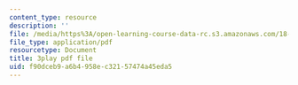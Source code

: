 ```yaml
---
content_type: resource
description: ''
file: /media/https%3A/open-learning-course-data-rc.s3.amazonaws.com/18-06sc-linear-algebra-fall-2011/f90dceb9a6b4958ec32157474a45eda5_QQpvGlF_1Qo.pdf
file_type: application/pdf
resourcetype: Document
title: 3play pdf file
uid: f90dceb9-a6b4-958e-c321-57474a45eda5
---
```

